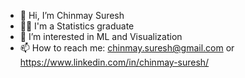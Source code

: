 - 👋 Hi, I’m Chinmay Suresh
- 👨‍🎓 I'm a Statistics graduate 
- 👀 I’m interested in ML and Visualization
- 📫 How to reach me: chinmay.suresh@gmail.com or https://www.linkedin.com/in/chinmay-suresh/


